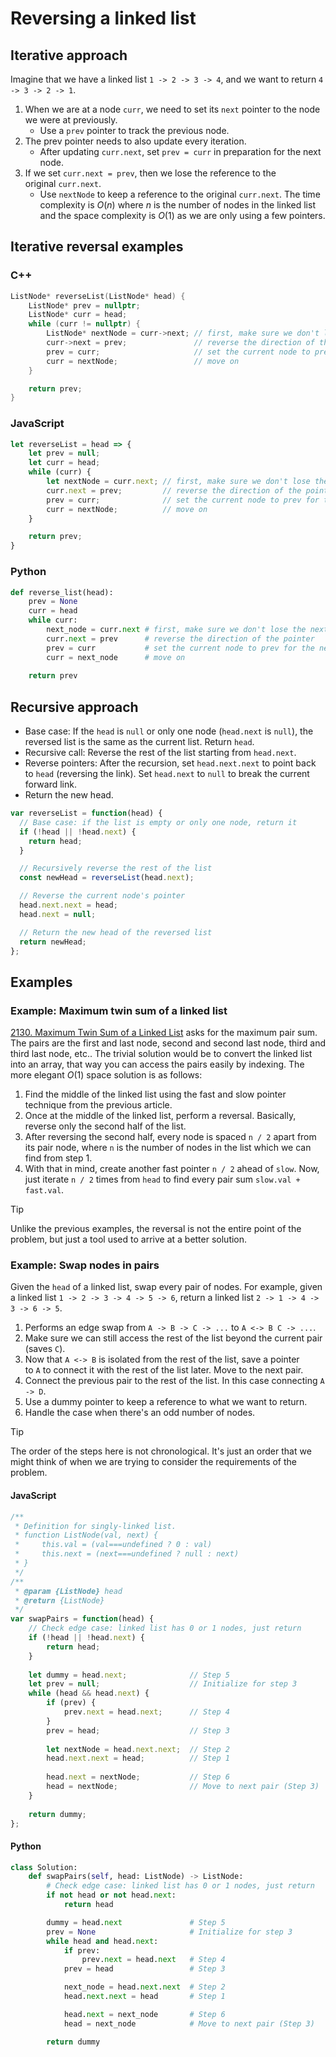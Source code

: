 # Reversing a linked list
## Iterative approach
Imagine that we have a linked list `1 -> 2 -> 3 -> 4`, and we want to return `4 -> 3 -> 2 -> 1`.
1. When we are at a node `curr`, we need to set its `next` pointer to the node we were at previously.
    - Use a `prev` pointer to track the previous node.
2. The prev pointer needs to also update every iteration.
    - After updating `curr.next`, set `prev = curr` in preparation for the next node.
3. If we set `curr.next = prev`, then we lose the reference to the original `curr.next`.
    - Use `nextNode` to keep a reference to the original `curr.next`.
The time complexity is $O(n)$ where $n$ is the number of nodes in the linked list and the space complexity is $O(1)$ as we are only using a few pointers.
## Iterative reversal examples
### C++
```cpp
ListNode* reverseList(ListNode* head) {
    ListNode* prev = nullptr;
    ListNode* curr = head;
    while (curr != nullptr) {
        ListNode* nextNode = curr->next; // first, make sure we don't lose the next node
        curr->next = prev;               // reverse the direction of the pointer
        prev = curr;                     // set the current node to prev for the next node
        curr = nextNode;                 // move on
    }

    return prev;
}
```
### JavaScript
```js
let reverseList = head => {
    let prev = null;
    let curr = head;
    while (curr) {
        let nextNode = curr.next; // first, make sure we don't lose the next node
        curr.next = prev;         // reverse the direction of the pointer
        prev = curr;              // set the current node to prev for the next node
        curr = nextNode;          // move on
    }

    return prev;
}
```
### Python
```python
def reverse_list(head):
    prev = None
    curr = head
    while curr:
        next_node = curr.next # first, make sure we don't lose the next node
        curr.next = prev      # reverse the direction of the pointer
        prev = curr           # set the current node to prev for the next node
        curr = next_node      # move on
        
    return prev
```

## Recursive approach
- Base case: If the `head` is `null` or only one node (`head.next` is `null`), the reversed list is the same as the current list. Return `head`.
- Recursive call: Reverse the rest of the list starting from `head.next`.
- Reverse pointers: After the recursion, set `head.next.next` to point back to `head` (reversing the link). Set `head.next` to `null` to break the current forward link.
- Return the new head.
```js
var reverseList = function(head) {
  // Base case: if the list is empty or only one node, return it
  if (!head || !head.next) {
    return head;
  }

  // Recursively reverse the rest of the list
  const newHead = reverseList(head.next);

  // Reverse the current node's pointer
  head.next.next = head;
  head.next = null;

  // Return the new head of the reversed list
  return newHead;
};
```
## Examples
### Example: Maximum twin sum of a linked list
[2130. Maximum Twin Sum of a Linked List](https://leetcode.com/problems/maximum-twin-sum-of-a-linked-list/) asks for the maximum pair sum. The pairs are the first and last node, second and second last node, third and third last node, etc..
The trivial solution would be to convert the linked list into an array, that way you can access the pairs easily by indexing. The more elegant $O(1)$ space solution is as follows:
1. Find the middle of the linked list using the fast and slow pointer technique from the previous article.
2. Once at the middle of the linked list, perform a reversal. Basically, reverse only the second half of the list.
3. After reversing the second half, every node is spaced `n / 2` apart from its pair node, where `n` is the number of nodes in the list which we can find from step 1.
4. With that in mind, create another fast pointer `n / 2` ahead of `slow`. Now, just iterate `n / 2` times from `head` to find every pair sum `slow.val + fast.val`.

> [!tip]
> Unlike the previous examples, the reversal is not the entire point of the problem, but just a tool used to arrive at a better solution.
### Example: Swap nodes in pairs
Given the `head` of a linked list, swap every pair of nodes. For example, given a linked list `1 -> 2 -> 3 -> 4 -> 5 -> 6`, return a linked list `2 -> 1 -> 4 -> 3 -> 6 -> 5`.
1. Performs an edge swap from `A -> B -> C -> ...` to `A <-> B C -> ...`.
2. Make sure we can still access the rest of the list beyond the current pair (saves `C`).
3. Now that `A <-> B` is isolated from the rest of the list, save a pointer to `A` to connect it with the rest of the list later. Move to the next pair.
4. Connect the previous pair to the rest of the list. In this case connecting `A -> D`.
5. Use a dummy pointer to keep a reference to what we want to return.
6. Handle the case when there's an odd number of nodes.

> [!tip]
> The order of the steps here is not chronological. It's just an order that we might think of when we are trying to consider the requirements of the problem.
#### JavaScript
```js
/**
 * Definition for singly-linked list.
 * function ListNode(val, next) {
 *     this.val = (val===undefined ? 0 : val)
 *     this.next = (next===undefined ? null : next)
 * }
 */
/**
 * @param {ListNode} head
 * @return {ListNode}
 */
var swapPairs = function(head) {
    // Check edge case: linked list has 0 or 1 nodes, just return
    if (!head || !head.next) {
        return head;
    }
    
    let dummy = head.next;              // Step 5
    let prev = null;                    // Initialize for step 3
    while (head && head.next) {
        if (prev) {
            prev.next = head.next;      // Step 4
        }
        prev = head;                    // Step 3
        
        let nextNode = head.next.next;  // Step 2
        head.next.next = head;          // Step 1
        
        head.next = nextNode;           // Step 6
        head = nextNode;                // Move to next pair (Step 3)
    }
    
    return dummy;
};
```
#### Python
```python
class Solution:
    def swapPairs(self, head: ListNode) -> ListNode:
        # Check edge case: linked list has 0 or 1 nodes, just return
        if not head or not head.next:
            return head

        dummy = head.next               # Step 5
        prev = None                     # Initialize for step 3
        while head and head.next:
            if prev:
                prev.next = head.next   # Step 4
            prev = head                 # Step 3

            next_node = head.next.next  # Step 2
            head.next.next = head       # Step 1

            head.next = next_node       # Step 6
            head = next_node            # Move to next pair (Step 3)

        return dummy
```